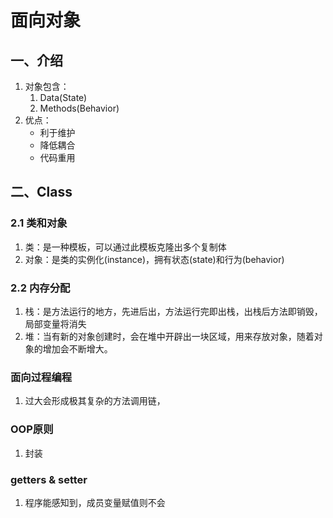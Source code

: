 # 面向对象
## 一、介绍
1. 对象包含：
   1. Data(State)
   2. Methods(Behavior)
2. 优点：
   + 利于维护
   + 降低耦合
   + 代码重用
## 二、Class
### 2.1 类和对象
1. 类：是一种模板，可以通过此模板克隆出多个复制体
2. 对象：是类的实例化(instance)，拥有状态(state)和行为(behavior)
### 2.2  内存分配
1. 栈：是方法运行的地方，先进后出，方法运行完即出栈，出栈后方法即销毁，局部变量将消失
2. 堆：当有新的对象创建时，会在堆中开辟出一块区域，用来存放对象，随着对象的增加会不断增大。 
### 面向过程编程
1. 过大会形成极其复杂的方法调用链，
### OOP原则
1. 封装
### getters & setter
1. 程序能感知到，成员变量赋值则不会
